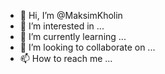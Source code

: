 - 👋 Hi, I’m @MaksimKholin
- 👀 I’m interested in ...
- 🌱 I’m currently learning ...
- 💞️ I’m looking to collaborate on ...
- 📫 How to reach me ...

<!---
MaksimKholin/MaksimKholin is a ✨ special ✨ repository because its `README.md` (this file) appears on your GitHub profile.
You can click the Preview link to take a look at your changes.
--->

